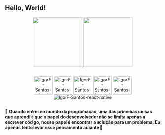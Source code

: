 ## Hello, World!


<div align="center">  
  <a href="https://github.com/IgorF-Santos">
    <img height="160em" src="https://github-readme-stats.vercel.app/api?username=IgorF-Santos&count_private=true&show_icons=true&theme=radical">
    <img height="160em" src="https://github-readme-stats.vercel.app/api/top-langs/?username=IgorF-Santos&layout=compact&theme=radical">
  </a>
</div>

##

<div align="center">
  <img align="center" alt="IgorF-Santos-html" width="60" src="https://cdn.jsdelivr.net/gh/devicons/devicon/icons/html5/html5-original.svg"/>
  <img align="center" alt="IgorF-Santos-css" width="60" src="https://cdn.jsdelivr.net/gh/devicons/devicon/icons/css3/css3-original.svg" />
  <img align="center" alt="IgorF-Santos-php" width="60" src="https://cdn.jsdelivr.net/gh/devicons/devicon/icons/php/php-original.svg" />
  <img align="center" alt="IgorF-Santos-javascript" width="60" src="https://cdn.jsdelivr.net/gh/devicons/devicon/icons/javascript/javascript-plain.svg" /> 
  <img align="center" alt="IgorF-Santos-typescript" width="60" src="https://cdn.jsdelivr.net/gh/devicons/devicon/icons/typescript/typescript-original.svg" />
  <img align="center" alt="IgorF-Santos-react-native" src="https://cdn.jsdelivr.net/gh/devicons/devicon/icons/react/react-original.svg" />
</div>

##

#### 💭 Quando entrei no mundo da programação, uma das primeiras coisas que aprendi é que o papel do desenvolvedor não se limita apenas a escrever código, nosso papel é encontrar a solução para um problema. Eu apenas tento levar esse pensamento adiante 🙂
